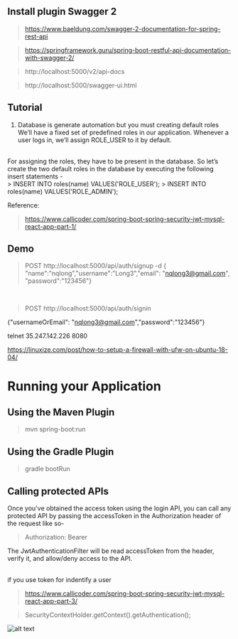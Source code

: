 ## Install plugin Swagger 2
> https://www.baeldung.com/swagger-2-documentation-for-spring-rest-api

> https://springframework.guru/spring-boot-restful-api-documentation-with-swagger-2/

> http://localhost:5000/v2/api-docs

> http://localhost:5000/swagger-ui.html


## Tutorial
1. Database is generate automation but you must creating default roles </br>
We’ll have a fixed set of predefined roles in our application. Whenever a user logs in, we’ll assign ROLE_USER to it by default.
</br>
For assigning the roles, they have to be present in the database. So let’s create the two default roles in the database by executing the following insert statements -
</br>
> INSERT INTO roles(name) VALUES('ROLE_USER');
> INSERT INTO roles(name) VALUES('ROLE_ADMIN');

Reference: 
> https://www.callicoder.com/spring-boot-spring-security-jwt-mysql-react-app-part-1/

## Demo

> POST  http://localhost:5000/api/auth/signup -d 
{ "name":"nqlong","username":"Long3","email": "nqlong3@gmail.com", "password":"123456"}
</br>

> POST http://localhost:5000/api/auth/signin

{"usernameOrEmail": "nqlong3@gmail.com","password":"123456"}

 telnet 35.247.142.226 8080
 
 https://linuxize.com/post/how-to-setup-a-firewall-with-ufw-on-ubuntu-18-04/
 
 # Running your Application
 ## Using the Maven Plugin
 > mvn spring-boot:run
 ## Using the Gradle Plugin
 > gradle bootRun
 
 
## Calling protected APIs
Once you've obtained the access token using the login API, you can call any 
protected API by passing the accessToken in the Authorization header of the request like so-
 
 > Authorization: Bearer <accessToken>
 
 The JwtAuthenticationFilter will be read accessToken from the header, verify it, and allow/deny access to the API.
 
 </br>
 if you use token for indentify a user
 
 > https://www.callicoder.com/spring-boot-spring-security-jwt-mysql-react-app-part-3/
 
 > SecurityContextHolder.getContext().getAuthentication();
 
 ![alt text](https://github.com/adam-p/markdown-here/raw/master/data/images/parse-token.png "JWT")